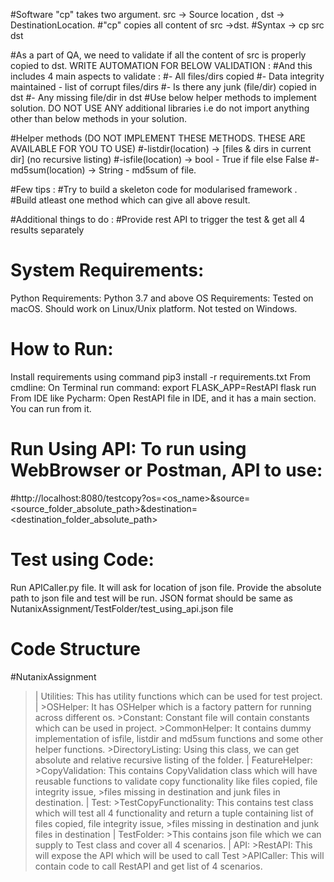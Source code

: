 #Software "cp" takes two argument. src -> Source location , dst -> DestinationLocation.
#"cp" copies all content of src ->dst.
#Syntax -> cp src dst


#As a part of QA, we need to validate if all the content of src is properly copied to dst. WRITE AUTOMATION FOR BELOW VALIDATION :
#And this includes 4 main aspects to validate :
#- All files/dirs copied
#- Data integrity maintained - list of corrupt files/dirs
#- Is there any junk (file/dir) copied in dst
#- Any missing file/dir in dst
#Use below helper methods to implement solution. DO NOT USE ANY additional libraries i.e do not import anything other than below methods in your solution.


#Helper methods (DO NOT IMPLEMENT THESE METHODS. THESE ARE AVAILABLE FOR YOU TO USE)
#-listdir(location) -> [files & dirs in current dir] (no recursive listing)
#-isfile(location) -> bool - True if file else False
#-md5sum(location) -> String - md5sum of file.


#Few tips :
#Try to build a skeleton code for modularised framework .
#Build atleast one method which can give all above result.

#Additional things to do :
#Provide rest API to trigger the test & get all 4 results separately

# System Requirements:
Python Requirements: Python 3.7 and above
OS Requirements: Tested on macOS. Should work on Linux/Unix platform. Not tested on Windows.

# How to Run:
Install requirements using command pip3 install -r requirements.txt
From cmdline:
  On Terminal run command:
  export FLASK_APP=RestAPI
  flask run
From IDE like Pycharm:
  Open RestAPI file in IDE, and it has a main section. You can run from it.
  
# Run Using API: To run using WebBrowser or Postman, API to use:
#http://localhost:8080/testcopy?os=<os_name>&source=<source_folder_absolute_path>&destination=<destination_folder_absolute_path>
  
# Test using Code:
Run APICaller.py file. It will ask for location of json file. Provide the absolute path to json file and test will be run.
JSON format should be same as NutanixAssignment/TestFolder/test_using_api.json file

# Code Structure
#NutanixAssignment
>|
  >Utilities: This has utility functions which can be used for test project.
  >|
    >OSHelper: It has OSHelper which is a factory pattern for running across different os. 
    >Constant: Constant file will contain constants which can be used in project.
    >CommonHelper: It contains dummy implementation of isfile, listdir and md5sum functions and some other helper functions.
    >DirectoryListing: Using this class, we can get absolute and relative recursive listing of the folder.
  >|
  >FeatureHelper:
    >CopyValidation: This contains CopyValidation class which will have reusable functions to validate copy functionality like files copied, file integrity issue,       >files missing in destination and junk files in destination.
  >|
  >Test:
    >TestCopyFunctionality: This contains test class which will test all 4 functionality and return a tuple containing list of files copied, file integrity issue,       >files missing in destination and junk files in destination
  >|
  >TestFolder:
    >This contains json file which we can supply to Test class and cover all 4 scenarios.
  >|
  >API:
    >RestAPI: This will expose the API which will be used to call Test
    >APICaller: This will contain code to call RestAPI and get list of 4 scenarios.

